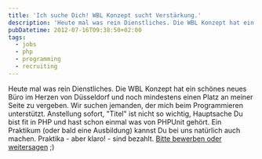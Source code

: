 ```yaml
---
title: 'Ich suche Dich! WBL Konzept sucht Verstärkung.'
description: 'Heute mal was rein Dienstliches. Die WBL Konzept hat ein schönes neues Büro im Herzen von Düsseldorf und noch mindestens einen Platz an meiner Seite zu vergeben. Wir suchen jemanden, der mich beim Pro...'
pubDatetime: 2012-07-16T09:38:50+02:00
tags:
  - jobs
  - php
  - programming
  - recruiting
---
```


Heute mal was rein Dienstliches. Die WBL Konzept hat ein schönes neues Büro im Herzen von Düsseldorf und noch mindestens einen Platz an meiner Seite zu vergeben. Wir suchen jemanden, der mich beim Programmieren unterstützt. Anstellung sofort, "Titel" ist nicht so wichtig, Hauptsache Du bist fit in PHP und hast schon einmal was von PHPUnit gehört. Ein Praktikum (oder bald eine Ausbildung) kannst Du bei uns natürlich auch machen. Praktika - aber klaro! - sind bezahlt. [Bitte bewerben oder weitersagen](http://www.wbl-konzept.de/jobs.php#programmierer "WBL Konzept sucht Verstärkung") ;)
